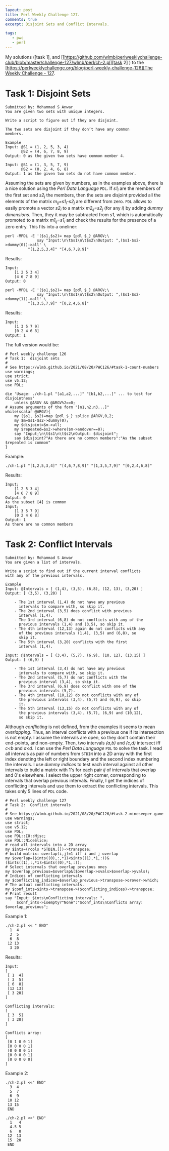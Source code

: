 ```yaml
---
layout: post
title: Perl Weekly Challenge 127.
comments: true
excerpt: Disjoint Sets and Conflict Intervals.

tags:
   - pwc
   - perl
---
```


My solutions
([task 1],
and
[[https://github.com/wlmb/perlweeklychallenge-club/blob/master/challenge-127/wlmb/perl/ch-2.pl][task 2]
)
to the  [[https://perlweeklychallenge.org/blog/perl-weekly-challenge-126][The Weekly Challenge - 127](https://github.com/wlmb/perlweeklychallenge-club/blob/master/challenge-127/wlmb/perl/ch-1.pl).


# Task 1: Disjoint Sets

    Submitted by: Mohammad S Anwar
    You are given two sets with unique integers.

    Write a script to figure out if they are disjoint.

    The two sets are disjoint if they don’t have any common
    members.

    Example
    Input: @S1 = (1, 2, 5, 3, 4)
           @S2 = (4, 6, 7, 8, 9)
    Output: 0 as the given two sets have common member 4.

    Input: @S1 = (1, 3, 5, 7, 9)
           @S2 = (0, 2, 4, 6, 8)
    Output: 1 as the given two sets do not have common member.

Assuming the sets are given by numbers, as in the examples
above, there is a nice solution using the *Perl Data Language*
`PDL`. If *s1<sub>i</sub>* are the members of the first set and
*s2<sub>j</sub>* the members, then the sets are disjoint provided
all the elements of the matrix *m<sub>ij</sub>=s1<sub>i</sub>-s2<sub>j</sub>* are
different from zero. `PDL` allows to easily promote a vector
*s2<sub>i</sub>* to a matrix *m2<sub>ij</sub>=s2<sub>j</sub>* (for any *i*) by adding *dummy
dimensions*. Then, they it may be subtracted from *s1*, which
is automátically promoted to a matrix *m1<sub>ij</sub>=s1<sub>i</sub>*
and check the results for the presence of a zero entry. This
fits into a oneliner:

    perl -MPDL -E '($s1,$s2)= map {pdl $_} @ARGV;\
                  say "Input:\n\t$s1\n\t$s2\nOutput: ",($s1-$s2->dummy(0))->all' \
    	      "[1,2,5,3,4]" "[4,6,7,8,9]"

Results:

    Input:
    	[1 2 5 3 4]
    	[4 6 7 8 9]
    Output: 0

    perl -MPDL -E '($s1,$s2)= map {pdl $_} @ARGV;\
                  say "Input:\n\t$s1\n\t$s2\nOutput: ",($s1-$s2->dummy(1))->all' \
    	      "[1,3,5,7,9]" "[0,2,4,6,8]"

Results:

    Input:
    	[1 3 5 7 9]
    	[0 2 4 6 8]
    Output: 1

The full version would be:

    # Perl weekly challenge 126
    # Task 1:  disjoint sets
    #
    # See https://wlmb.github.io/2021/08/20/PWC126/#task-1-count-numbers
    use warnings;
    use strict;
    use v5.12;
    use PDL;

    die 'Usage: ./ch-1.pl "[a1,a2,...]" "[b1,b2,...]" ... to test for disjointness'
        unless @ARGV && @ARGV%2==0;
    # Assume arguments of the form "[n1,n2,n3...]"
    while(scalar @ARGV){
        my ($s1, $s2)=map {pdl $_} splice @ARGV,0,2;
        my $m=$s1-$s2->dummy(0);
        my $disjoint=$m->all;
        my $repeated=$s2->where($m->andover==0);
        say "Input;\n\t$s1\n\t$s2\nOutput: $disjoint";
        say $disjoint?"As there are no common members":"As the subset $repeated is common"
    }

Example:

    ./ch-1.pl "[1,2,5,3,4]" "[4,6,7,8,9]" "[1,3,5,7,9]" "[0,2,4,6,8]"

Results:

    Input;
    	[1 2 5 3 4]
    	[4 6 7 8 9]
    Output: 0
    As the subset [4] is common
    Input;
    	[1 3 5 7 9]
    	[0 2 4 6 8]
    Output: 1
    As there are no common members


# Task 2: Conflict Intervals

    Submitted by: Mohammad S Anwar
    You are given a list of intervals.

    Write a script to find out if the current interval conflicts
    with any of the previous intervals.

    Example
    Input: @Intervals = [ (1,4), (3,5), (6,8), (12, 13), (3,20) ]
    Output: [ (3,5), (3,20) ]

        - The 1st interval (1,4) do not have any previous
          intervals to compare with, so skip it.
        - The 2nd interval (3,5) does conflict with previous
          interval (1,4).
        - The 3rd interval (6,8) do not conflicts with any of the
          previous intervals (1,4) and (3,5), so skip it.
        - The 4th interval (12,13) again do not conflicts with any
          of the previous intervals (1,4), (3,5) and (6,8), so
          skip it.
        - The 5th interval (3,20) conflicts with the first
          interval (1,4).

    Input: @Intervals = [ (3,4), (5,7), (6,9), (10, 12), (13,15) ]
    Output: [ (6,9) ]

        - The 1st interval (3,4) do not have any previous
          intervals to compare with, so skip it.
        - The 2nd interval (5,7) do not conflicts with the
          previous interval (3,4), so skip it.
        - The 3rd interval (6,9) does conflict with one of the
          previous intervals (5,7).
        - The 4th interval (10,12) do not conflicts with any of
          the previous intervals (3,4), (5,7) and (6,9), so skip
          it.
        - The 5th interval (13,15) do not conflicts with any of
          the previous intervals (3,4), (5,7), (6,9) and (10,12),
          so skip it.

Although *conflicting* is not defined, from the examples it seems
to mean *overlapping*. Thus, an interval conflicts with a previous
one if its intersection is not empty. I assume the intervals
are open, so they don't contain their end-points, and
non-empty. Then, two intervals *(a,b)* and *(c,d)* intersect iff *c<b* and *a<d*.
I can use the *Perl Data Language* `PDL` to solve the task. I
read all intervals as pair of numbers from `STDIN` into a 2D
array with the first index denoting the left or right
boundary and the second index numbering the intervals. I use
*dummy indices* to test each interval against all other
intervals to build a matrix with 1's for each pair *ij* of
intervals that overlap and 0's elsewhere. I select the upper
right corner, corresponding to intervals that overlap previous
intervals. Finally, I get the indices of conflicting intervals
and use them to extract the conflicting intervals. This takes
only 5 lines of `PDL` code.

    # Perl weekly challenge 127
    # Task 2:  Conflict intervals
    #
    # See https://wlmb.github.io/2021/08/20/PWC126/#task-2-mineseeper-game
    use warnings;
    use strict;
    use v5.12;
    use PDL;
    use PDL::IO::Misc;
    use PDL::NiceSlice;
    # read all intervals into a 2D array
    my $ints=(rcols *STDIN,[])->transpose;
    # build matrix: overlap(i,j)=1 iff i and j overlap
    my $overlap=($ints((0),:,*1)<$ints((1),*1,:))&($ints((1),:,*1)>$ints((0),*1,:));
    # Select intervals that overlap previous ones
    my $overlap_previous=$overlap&($overlap->xvals>$overlap->yvals);
    # Indices of conflicting intervals
    my $conflicting_indices=$overlap_previous->transpose->orover->which;
    # The actual conflicting intervals.
    my $conf_ints=$ints->transpose->($conflicting_indices)->transpose;
    # Print result
    say "Input: $ints\nConflicting intervals: ",
         $conf_ints->isempty?"None":"$conf_ints\nConflicts array: $overlap_previous";

Example 1:

    ./ch-2.pl << " END"
      1  4
      3  5
      6  8
     12 13
      3 20

Results:

    Input:
    [
     [ 1  4]
     [ 3  5]
     [ 6  8]
     [12 13]
     [ 3 20]
    ]

    Conflicting intervals:
    [
     [ 3  5]
     [ 3 20]
    ]

    Conflicts array:
    [
     [0 1 0 0 1]
     [0 0 0 0 1]
     [0 0 0 0 1]
     [0 0 0 0 1]
     [0 0 0 0 0]
    ]

Example 2:

    ./ch-2.pl <<" END"
      3  4
      5  7
      6  9
     10 12
     13 15
     END

    ./ch-2.pl <<" END"
      1   4
      4.5 5
      6   8
     12  13
     15  20
     END

